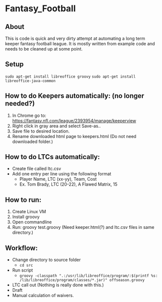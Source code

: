 # Fantasy_Football

## About
This is code is quick and very dirty attempt at automating a long term keeper fantasy football league. It is mostly written from example code and needs to be cleaned up at some point.

## Setup
``` sudo apt-get install libreoffice groovy ```
``` sudo apt-get install libreoffice-java-common ```

## How to do Keepers automatically: (no longer needed?)
1. In Chrome go to: https://fantasy.nfl.com/league/2393954/manage/keeperview
2. Right click in gray area and select Save-as..
3. Save file to desired location.
4. Rename downloaded html page to keepers.html (Do not need downloaded folder.)

## How to do LTCs automatically:
- Create file called ltc.csv
- Add one entry per line using the following format
  -  Player Name, LTC (xx-yy), Team, Cost
  -  Ex. Tom Brady, LTC (20-22), A Flawed Matrix, 15
 
 ## How to run:
 1. Create Linux VM
 2. Install groovy
 3. Open commandline
 4. Run: groovy test.groovy (Need keeper.html(?) and ltc.csv files in same directory.)

## Workflow:
- Change directory to source folder
  - ``` cd src ```
- Run script
  - ``` groovy -classpath ".:/usr/lib/libreoffice/program/:$(printf %s: /lib/libreoffice/program/classes/*.jar)" offseason.groovy ```
- LTC call out (Nothing is really done with this.)
- Draft
- Manual calculation of waivers.

